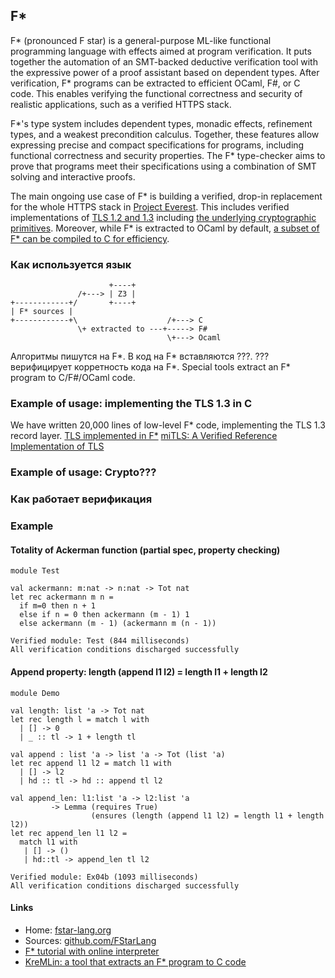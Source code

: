 ## F*

F* (pronounced F star) is a general-purpose ML-like functional programming language with effects aimed at program verification. It puts together the automation of an SMT-backed deductive verification tool with the expressive power of a proof assistant based on dependent types. After verification, F* programs can be extracted to efficient OCaml, F#, or C code. This enables verifying the functional correctness and security of realistic applications, such as a verified HTTPS stack. 

F*'s type system includes dependent types, monadic effects, refinement types, and a weakest precondition calculus. Together, these features allow expressing precise and compact specifications for programs, including functional correctness and security properties. The F* type-checker aims to prove that programs meet their specifications using a combination of SMT solving and interactive proofs. 

The main ongoing use case of F* is building a verified, drop-in replacement for the whole HTTPS stack in [Project Everest](https://project-everest.github.io/). This includes verified implementations of [TLS 1.2 and 1.3](https://github.com/mitls/mitls-fstar) including [the underlying cryptographic primitives](https://github.com/mitls/hacl-star). Moreover, while F* is extracted to OCaml by default, [a subset of F* can be compiled to C for efficiency](https://github.com/FStarLang/kremlin).

### Как используется язык

```
                      +----+
               /+---> | Z3 |
+------------+/       +----+
| F* sources |
+------------+\                    /+---> C 
               \+ extracted to ---+-----> F#
                                   \+---> Ocaml

```

Алгоритмы пишутся на F*.
В код на F* вставляются ???.
??? верифицирует корретность кода на F*.
Special tools extract an F* program to C/F#/OCaml code.

### Example of usage: implementing the TLS 1.3 in C
We have written 20,000 lines of low-level F* code, implementing the TLS 1.3 record layer.
[TLS implemented in F*](https://github.com/project-everest/mitls-fstar)
[miTLS: A Verified Reference Implementation of TLS](https://www.mitls.org/)

### Example of usage: Crypto???



### Как работает верификация

### Example
#### Totality of Ackerman function (partial spec, property checking)
```
module Test

val ackermann: m:nat -> n:nat -> Tot nat
let rec ackermann m n =
  if m=0 then n + 1
  else if n = 0 then ackermann (m - 1) 1
  else ackermann (m - 1) (ackermann m (n - 1))
```
```
Verified module: Test (844 milliseconds)
All verification conditions discharged successfully
```

#### Append property: length (append l1 l2) = length l1 + length l2
```
module Demo

val length: list 'a -> Tot nat
let rec length l = match l with
  | [] -> 0
  | _ :: tl -> 1 + length tl

val append : list 'a -> list 'a -> Tot (list 'a)
let rec append l1 l2 = match l1 with
  | [] -> l2
  | hd :: tl -> hd :: append tl l2

val append_len: l1:list 'a -> l2:list 'a 
         -> Lemma (requires True)
                  (ensures (length (append l1 l2) = length l1 + length l2))
let rec append_len l1 l2 =
  match l1 with 
   | [] -> ()
   | hd::tl -> append_len tl l2

```
```
Verified module: Ex04b (1093 milliseconds)
All verification conditions discharged successfully
```


#### Links
- Home: [fstar-lang.org](https://fstar-lang.org/)
- Sources: [github.com/FStarLang](https://github.com/FStarLang/FStar)
- [F* tutorial with online interpreter](https://www.fstar-lang.org/tutorial/)
- [KreMLin: a tool that extracts an F* program to C code](https://github.com/FStarLang/kremlin)



